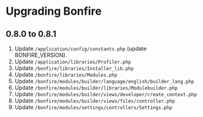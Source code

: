 # Upgrading Bonfire

## 0.8.0 to 0.8.1

1. Update `/application/config/constants.php` (update BONFIRE_VERSION).
2. Update `/application/libraries/Profiler.php`
3. Update `/bonfire/libraries/Installer_lib.php`
4. Update `/bonfire/libraries/Modules.php`
5. Update `/bonfire/modules/builder/language/english/builder_lang.php`
6. Update `/bonfire/modules/builder/libraries/Modulebuilder.php`
7. Update `/bonfire/modules/builder/views/developer/create_context.php`
8. Update `/bonfire/modules/builder/views/files/controller.php`
9. Update `/bonfire/modules/settings/controllers/Settings.php`

